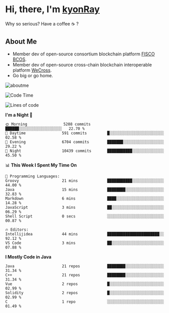 # Hi, there, I'm [kyonRay](https://kyonRay.github.io)

Why so serious? Have a coffee ☕️ ?

## About Me

- Member dev of open-source consortium blockchain platform [FISCO BCOS](https://github.com/FISCO-BCOS).
- Member dev of open-source cross-chain blockchain interoperable platform [WeCross](https://github.com/WeBankBlockchain/WeCross).
- Go big or go home.

![aboutme](https://github-readme-stats.vercel.app/api?username=kyonRay&count_private=true&show_icons=true)

<!-- ![top-langs](https://github-readme-stats.vercel.app/api/top-langs/?username=kyonRay&layout=compact&hide=shell,html) -->

<!--START_SECTION:waka-->
![Code Time](http://img.shields.io/badge/Code%20Time-327%20hrs%2039%20mins-blue)

![Lines of code](https://img.shields.io/badge/From%20Hello%20World%20I%27ve%20Written-15.1%20million%20lines%20of%20code-blue)

**I'm a Night 🦉** 

```text
🌞 Morning                5208 commits        ██████░░░░░░░░░░░░░░░░░░░   22.70 % 
🌆 Daytime                591 commits         █░░░░░░░░░░░░░░░░░░░░░░░░   02.58 % 
🌃 Evening                6704 commits        ███████░░░░░░░░░░░░░░░░░░   29.22 % 
🌙 Night                  10439 commits       ███████████░░░░░░░░░░░░░░   45.50 % 
```


📊 **This Week I Spent My Time On** 

```text
💬 Programming Languages: 
Groovy                   21 mins             ███████████░░░░░░░░░░░░░░   44.00 % 
Java                     15 mins             ████████░░░░░░░░░░░░░░░░░   32.83 % 
Markdown                 6 mins              ████░░░░░░░░░░░░░░░░░░░░░   14.28 % 
JavaScript               3 mins              ██░░░░░░░░░░░░░░░░░░░░░░░   06.29 % 
Shell Script             0 secs              ░░░░░░░░░░░░░░░░░░░░░░░░░   00.87 % 

🔥 Editors: 
Intellijidea             44 mins             ███████████████████████░░   92.12 % 
VS Code                  3 mins              ██░░░░░░░░░░░░░░░░░░░░░░░   07.88 % 
```

**I Mostly Code in Java** 

```text
Java                     21 repos            ████████░░░░░░░░░░░░░░░░░   31.34 % 
C++                      21 repos            ████████░░░░░░░░░░░░░░░░░   31.34 % 
Vue                      2 repos             █░░░░░░░░░░░░░░░░░░░░░░░░   02.99 % 
Solidity                 2 repos             █░░░░░░░░░░░░░░░░░░░░░░░░   02.99 % 
C                        1 repo              ░░░░░░░░░░░░░░░░░░░░░░░░░   01.49 % 
```




<!--END_SECTION:waka-->
